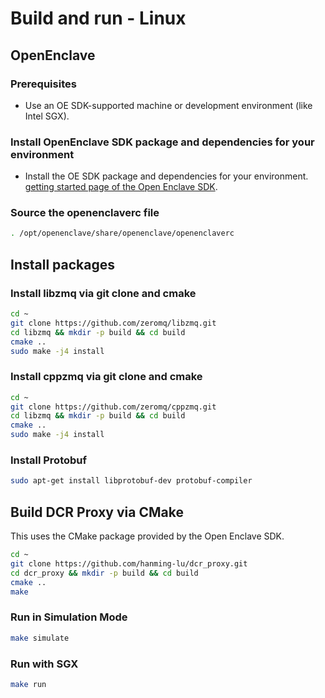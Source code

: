 # Build and run - Linux
## OpenEnclave
### Prerequisites
- Use an OE SDK-supported machine or development environment (like Intel SGX).

### Install OpenEnclave SDK package and dependencies for your environment
- Install the OE SDK package and dependencies for your environment. [getting started page of the Open Enclave SDK](https://github.com/openenclave/openenclave/blob/master/docs/GettingStartedDocs/README.md).

### Source the openenclaverc file

```bash
. /opt/openenclave/share/openenclave/openenclaverc
```

## Install packages
### Install libzmq via git clone and cmake
```bash
cd ~
git clone https://github.com/zeromq/libzmq.git
cd libzmq && mkdir -p build && cd build
cmake ..
sudo make -j4 install
```

### Install cppzmq via git clone and cmake
```bash
cd ~
git clone https://github.com/zeromq/cppzmq.git
cd libzmq && mkdir -p build && cd build
cmake ..
sudo make -j4 install
```

### Install Protobuf
```bash
sudo apt-get install libprotobuf-dev protobuf-compiler
```

## Build DCR Proxy via CMake
This uses the CMake package provided by the Open Enclave SDK.

```bash
cd ~
git clone https://github.com/hanming-lu/dcr_proxy.git
cd dcr_proxy && mkdir -p build && cd build
cmake ..
make
```

### Run in Simulation Mode
```bash
make simulate
```

### Run with SGX
```bash
make run
```